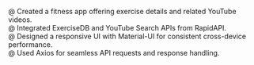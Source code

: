 @ Created a fitness app offering exercise details and related YouTube videos.
<br>
@ Integrated ExerciseDB and YouTube Search APIs from RapidAPI.
<br>
@ Designed a responsive UI with Material-UI for consistent cross-device performance.
<br>
@ Used Axios for seamless API requests and response handling.
